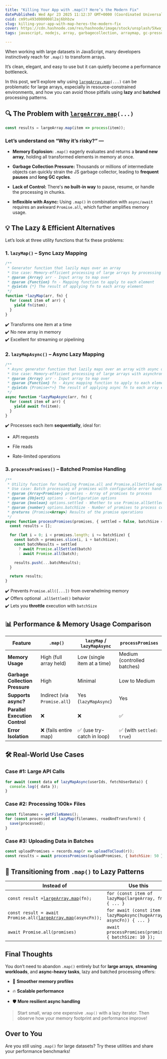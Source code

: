 ```yaml
---
title: "Killing Your App with .map()? Here’s the Modern Fix"
datePublished: Wed Apr 23 2025 11:12:37 GMT+0000 (Coordinated Universal Time)
cuid: cm9tu493d000008l2aj6bhbzw
slug: killing-your-app-with-map-heres-the-modern-fix
cover: https://cdn.hashnode.com/res/hashnode/image/stock/unsplash/5Xwaj9gaR0g/upload/8f7ec98af8c7fd2d81d33dc59121603b.jpeg
tags: javascript, nodejs, array, garbagecollection, arraymap, gc-pressure

---
```


When working with large datasets in JavaScript, many developers instinctively reach for `.map()` to transform arrays.

It’s clean, elegant, and easy to use but it can quietly become a performance bottleneck.

In this post, we’ll explore why using [`largeArray.map`](http://hugeArray.map)`(...)` can be problematic for large arrays, especially in resource-constrained environments, and how you can avoid those pitfalls using **lazy** and **batched** processing patterns.

## 🔍 The Problem with [`largeArray.map`](http://hugeArray.map)`(...)`

```javascript
const results = largeArray.map(item => process(item));
```

### Let’s understand on “Why it’s risky?” —

* **Memory Explosion:** `.map()` eagerly evaluates and returns a **brand new array**, holding all transformed elements in memory at once.
    
* **Garbage Collection Pressure:** Thousands or millions of intermediate objects can quickly strain the JS garbage collector, leading to **frequent pauses** and **long GC cycles**.
    
* **Lack of Control:** There's **no built-in way** to pause, resume, or handle the processing in chunks.
    
* **Inflexible with Async:** Using `.map()` in combination with `async/await` requires an awkward `Promise.all`, which further amplifies memory usage.
    

## 💡 The Lazy & Efficient Alternatives

Let’s look at three utility functions that fix these problems:

### 1\. `lazyMap()` – Sync Lazy Mapping

```javascript
/**
 * Generator function that lazily maps over an array
 * Use case: Memory-efficient processing of large arrays by processing one item at a time
 * @param {Array} arr - Input array to map over
 * @param {Function} fn - Mapping function to apply to each element
 * @yields {*} The result of applying fn to each array element
 */
function *lazyMap(arr, fn) {
  for (const item of arr) {
    yield fn(item);
  }
}
```

✔️ Transforms one item at a time  
✔️ No new array in memory  
✔️ Excellent for streaming or pipelining

### 2\. `lazyMapAsync()` – Async Lazy Mapping

```javascript
/**
 * Async generator function that lazily maps over an array with async operations
 * Use case: Memory-efficient processing of large arrays with asynchronous operations
 * @param {Array} arr - Input array to map over
 * @param {Function} fn - Async mapping function to apply to each element
 * @yields {Promise<*>} The result of applying async fn to each array element
 */
async function *lazyMapAsync(arr, fn) {
  for (const item of arr) {
    yield await fn(item);
  }
}
```

✔️ Processes each item **sequentially**, ideal for:

* API requests
    
* File reads
    
* Rate-limited operations
    

### 3\. `processPromises()` – Batched Promise Handling

```javascript
/**
 * Utility function for handling Promise.all and Promise.allSettled operations
 * Use case: Batch processing of promises with configurable error handling and concurrency
 * @param {Array<Promise>} promises - Array of promises to process
 * @param {Object} options - Configuration options
 * @param {boolean} options.settled - Whether to use Promise.allSettled (true) or Promise.all (false)
 * @param {number} options.batchSize - Number of promises to process concurrently
 * @returns {Promise<Array>} Results of the promise operations
 */
async function processPromises(promises, { settled = false, batchSize = 10 } = {}) {
  const results = [];

  for (let i = 0; i < promises.length; i += batchSize) {
    const batch = promises.slice(i, i + batchSize);
    const batchResults = settled
      ? await Promise.allSettled(batch)
      : await Promise.all(batch);

    results.push(...batchResults);
  }

  return results;
}
```

✔️ Prevents `Promise.all([...])` from overwhelming memory  
✔️ Offers optional `.allSettled()` behavior  
✔️ Lets you **throttle** execution with `batchSize`

## 📊 Performance & Memory Usage Comparison

| **Feature** | `.map()` | `lazyMap` / `lazyMapAsync` | `processPromises` |
| --- | --- | --- | --- |
| **Memory Usage** | High (full array held) | Low (single item at a time) | Medium (controlled batches) |
| **Garbage Collection Pressure** | High | Minimal | Low to Medium |
| **Supports async?** | Indirect (via `Promise.all`) | Yes (`lazyMapAsync`) | Yes |
| **Parallel Execution Control** | ❌ | ❌ | ✅ |
| **Error Isolation** | ❌ (fails entire map) | ✅ (use try-catch in loop) | ✅ (with `settled: true`) |

## 🛠️ Real-World Use Cases

### Case #1: Large API Calls

```javascript
for await (const data of lazyMapAsync(userIds, fetchUserData)) {
  console.log({ data });
}
```

### Case #2: Processing 100k+ Files

```javascript
const filenames = getFileNames();
for (const processed of lazyMap(filenames, readAndTransform)) {
  save(processed);
}
```

### Case #3: Uploading Data in Batches

```javascript
const uploadPromises = records.map(r => uploadToCloud(r));
const results = await processPromises(uploadPromises, { batchSize: 50 });
```

## 🔄 Transitioning from `.map()` to Lazy Patterns

| **Instead of** | **Use this** |
| --- | --- |
| `const result =`[`largeArray.map`](http://hugeArray.map)`(fn);` | `for (const item of lazyMap(largeArray, fn)) { ... }` |
| `const result = await Promise.all(`[`largeArray.map`](http://hugeArray.map)`(asyncFn));` | `for await (const item of lazyMapAsync(hugeArray, asyncFn)) { ... }` |
| `await Promise.all(promises)` | `await processPromises(promises, { batchSize: 10 });` |

## Final Thoughts

You don’t need to abandon `.map()` entirely but for **large arrays**, **streaming workloads**, and **async-heavy tasks**, lazy and batched processing offers:

* 🧘 **Smoother memory profiles**
    
* 🔥 **Scalable performance**
    
* 🛡️ **More resilient async handling**
    

> Start small, wrap one expensive `.map()` with a lazy iterator. Then observe how your memory footprint and performance improve!

## Over to You

Are you still using `.map()` for large datasets? Try these utilities and share your performance benchmarks!